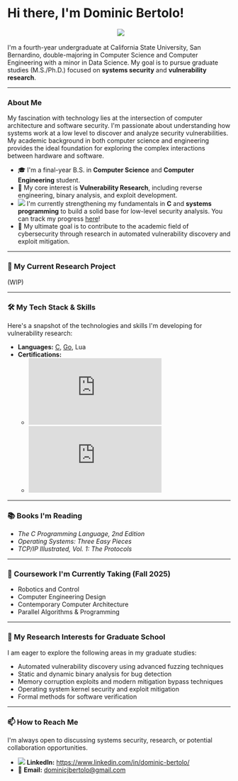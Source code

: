 # Hi there, I'm Dominic Bertolo!

<div align="center">
  <img src="https://omeka-s.csusb.edu/files/asset/3f0f9c0295b4d88b4e52f526966d88b238b6fa95.png" width="100">
</div>

I'm a fourth-year undergraduate at California State University, San Bernardino, double-majoring in Computer Science and Computer Engineering with a minor in Data Science. My goal is to pursue graduate studies (M.S./Ph.D.) focused on **systems security** and **vulnerability research**.

---

### About Me

My fascination with technology lies at the intersection of computer architecture and software security. I'm passionate about understanding how systems work at a low level to discover and analyze security vulnerabilities. My academic background in both computer science and engineering provides the ideal foundation for exploring the complex interactions between hardware and software.

- 🎓 I'm a final-year B.S. in **Computer Science** and **Computer Engineering** student.
- 🔬 My core interest is **Vulnerability Research**, including reverse engineering, binary analysis, and exploit development.
- <img src="https://upload.wikimedia.org/wikipedia/commons/thumb/1/18/C_Programming_Language.svg/1200px-C_Programming_Language.svg.png" width=15> I'm currently strengthening my fundamentals in **C** and **systems programming** to build a solid base for low-level security analysis. You can track my progress [here](https://github.com/djbertolo/learning-c)!
- 📄 My ultimate goal is to contribute to the academic field of cybersecurity through research in automated vulnerability discovery and exploit mitigation.

---

### 🔭 My Current Research Project

(WIP)

---

### 🛠️ My Tech Stack & Skills

Here's a snapshot of the technologies and skills I'm developing for vulnerability research:

* **Languages:** [C](https://github.com/djbertolo/learning-c), [Go](https://github.com/djbertolo/learning-go), Lua
* **Certifications:**
    * ![CompTIA Security+](https://github.com/djbertolo/djbertolo/blob/main/CompTIA%20Security%2B%20Certificate.pdf)
  * ![AWS Certified Cloud Practitioner](https://github.com/djbertolo/djbertolo/blob/main/AWS%20Certified%20Cloud%20Practitioner%20Certificate.pdf)
    
---

### 📚 Books I'm Reading

* *The C Programming Language, 2nd Edition*
* *Operating Systems: Three Easy Pieces*
* *TCP/IP Illustrated, Vol. 1: The Protocols*

---

### 🏫 Coursework I'm Currently Taking (Fall 2025)

* Robotics and Control
* Computer Engineering Design
* Contemporary Computer Architecture
* Parallel Algorithms & Programming

---


### 🌱 My Research Interests for Graduate School

I am eager to explore the following areas in my graduate studies:

* Automated vulnerability discovery using advanced fuzzing techniques
* Static and dynamic binary analysis for bug detection
* Memory corruption exploits and modern mitigation bypass techniques
* Operating system kernel security and exploit mitigation
* Formal methods for software verification

---

### 📫 How to Reach Me

I'm always open to discussing systems security, research, or potential collaboration opportunities.

* <img src="https://content.linkedin.com/content/dam/me/business/en-us/amp/xbu/linkedin-revised-brand-guidelines/in-logo/fg/brand-inlogo-download-fg-dsk-v01.png/jcr:content/renditions/brand-inlogo-download-fg-dsk-v01-2x.png" width=16> **LinkedIn:** https://www.linkedin.com/in/dominic-bertolo/
* 📧 **Email:** [dominicjbertolo@gmail.com](mailto:dominicjbertolo@gmail.com)
